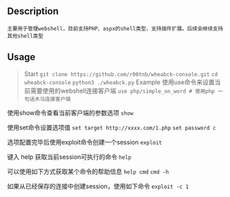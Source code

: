 ## Description
    主要用于管理webshell，目前支持PHP、aspx的shell类型，支持插件扩展。后续会继续支持其他shell类型
    
## Usage
> Start
``git clone https://github.com/r00tnb/wheabck-console.git``
``cd wheabck-console``
``python3 ./wheabck.py``
> Example
使用use命令来设置当前需要使用的webshell连接客户端
``use php/simple_on_word # 使用php 一句话木马连接客户端``
        
使用show命令查看当前客户端的参数选项
``show``
        
使用set命令设置选项值
``set target http://xxxx.com/1.php``
``set password c``
        
选项配置完毕后使用exploit命令创建一个session
``exploit``
        
键入 help 获取当前session可执行的命令
``help``
        
可以使用如下方式获取某个命令的帮助信息
``help cmd``
``cmd -h``
        
如果从已经保存的连接中创建session，使用如下命令
``exploit -c 1``
